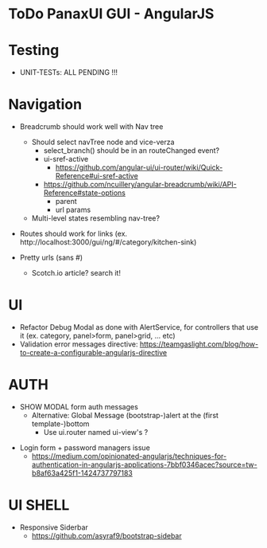 # ToDo PanaxUI GUI - AngularJS

# Testing

- UNIT-TESTs: ALL PENDING !!!

# Navigation

- Breadcrumb should work well with Nav tree
	- Should select navTree node and vice-verza
		- select_branch() should be in an routeChanged event?
		- ui-sref-active
			- https://github.com/angular-ui/ui-router/wiki/Quick-Reference#ui-sref-active
		- https://github.com/ncuillery/angular-breadcrumb/wiki/API-Reference#state-options
			- parent
			- url params
	- Multi-level states resembling nav-tree?

- Routes should work for links (ex. http://localhost:3000/gui/ng/#/category/kitchen-sink)

- Pretty urls (sans #)
	- Scotch.io article? search it!

# UI

- Refactor Debug Modal as done with AlertService, for controllers that use it (ex. category, panel>form, panel>grid, ... etc)
- Validation error messages directive: https://teamgaslight.com/blog/how-to-create-a-configurable-angularjs-directive

# AUTH

* SHOW MODAL form auth messages
	- Alternative: Global Message (bootstrap-)alert at the (first template-)bottom
		- Use ui.router named ui-view's ?

- Login form + password managers issue
	- https://medium.com/opinionated-angularjs/techniques-for-authentication-in-angularjs-applications-7bbf0346acec?source=tw-b8af63a425f1-1424737797183

# UI SHELL

- Responsive Siderbar
	- https://github.com/asyraf9/bootstrap-sidebar
